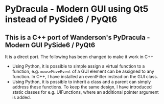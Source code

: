 # PyDracula - Modern GUI using Qt5 instead of PySide6 / PyQt6

## This is a C++ port of Wanderson's PyDracula - Modern GUI PySide6 / PyQt6

It is a direct port. The following has been changed to make it work in C++
 - Using Python, it is possible to simple assign a virtual function to a function, e.g. `mouseMoveEvent` of a GUI element can be assigned to any function. In C++, I have installed an eventFilter instead on the GUI class.
 - Using Python, it is possible to inherit a class and a parent can simply address these functions. To keep the same design, I have introduced static classes for e.g. UIFunctions, where an additional pointer argument is added.